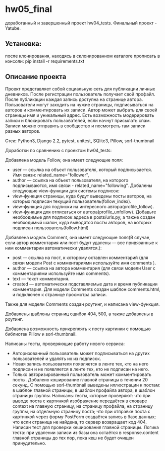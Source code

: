 # hw05_final 
доработанный и завершенный проект hw04_tests. Финальный проект - Yatube.

## Установка:
после клонирования, находясь в склонированном каталоге прописать в консоли: pip install -r requirements.txt

## Описание проекта
Проект представляет собой социальную сеть для публикации личных дневников. После регистрации пользователь получает свой профайл. После публикации каждая запись доступна на странице автора. Пользователи могут заходить на чужие страницы, подписываться на авторов и комментировать их записи. Автор может выбрать для своей страницы имя и уникальный адрес. Есть возможность модерировать записи и блокировать пользователей, если начнут присылать спам. Записи можно отправить в сообщество и посмотреть там записи разных авторов.

Стек: Python3, Django 2.2, pytest, unitest, SQlite3, Pillow, sorl-thumbnail

Доработки по сравнению с проектом hw04_tests:

Добавлена модель Follow, она имеет следующие поля:
- user — ссылка на объект пользователя, который подписывается. Имя связи: related_name="follower",
- author — ссылка на объект пользователя, на которого подписываются, имя связи - related_name="following".
Добалены следующие view-функции для системы подписок:
- view-функция страницы, куда будут выведены посты авторов, на которых подписан текущий пользователь(follow_index).
- view-функция для подписки на интересного автора(profile_follow).
- view-функция для отписаться от автора(profile_unfollow).
Добавьте необходимые для подписок адреса в posts/urls.py, а также создан необходимый шалон, куда выводятся посты авторов, на которых подписан пользователь(follow.html)

Добавлена модель Comment, она имеет следующие поля(В случае, если автор комментария или пост будут удалены — все привязанные к ним комментарии автоматически удалятся.):
- post — ссылка на пост, к которому оставлен комментарий (для связи модели Post с комментариями используйте имя comments ).
- author — ссылка на автора комментария (для связи модели User с комментариями используйте имя comments).
- text — текст комментария.
- created — автоматически подставляемые дата и время публикации комментария.
Для модели Comments создан шаблон comments.html, и подключен к странице просмотра записи.

Также для модели Сomments создан роутинг, и написана view-функция.

Добавлены шаблоны страниц ошибок 404, 500, а также добавлены в роутинг.

Добавлена возможность прикреплять к посту картинки с помощью библиотек Pillow и sorl-thumbnail.

Написаны тесты, проверяющие работу нового сервиса:
- Авторизованный пользователь может подписываться на других пользователей и удалять их из подписок.
- Новая запись пользователя появляется в ленте тех, кто на него подписан и не появляется в ленте тех, кто не подписан на него.
- Только авторизированный пользователь может комментировать посты.
Добалено кэширование главной страницы в течении 20 секунд.
С помощью sorl-thumbnail выведены иллюстрации к постам:
в шаблон главной страницы,
в шаблон профайла автора,
в шаблон страницы группы.
Написаны тесты, которые проверяют:
что при выводе поста с картинкой изображение передаётся в словаре context
на главную страницу,
на страницу профайла,
на страницу группы,
на отдельную страницу поста;
что при отправке поста с картинкой через форму PostForm создаётся запись в базе данных;
что если страница не найдена, то сервер возвращает код 404.
Написан тест для проверки кеширования главной страницы. Логика теста: при удалении записи из базы она остаётся в response.content главной страницы до тех пор, пока кеш не будет очищен принудительно.
